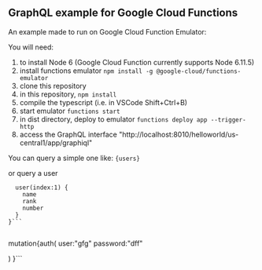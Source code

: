 ## GraphQL example for Google Cloud Functions





An example made to run on Google Cloud Function Emulator:

You will need:

1. to install Node 6 (Google Cloud Function currently supports Node 6.11.5)
2. install functions emulator `npm install -g @google-cloud/functions-emulator`
3. clone this repository
4. in this repository, `npm install`
5. compile the typescript (i.e. in VSCode Shift+Ctrl+B)
6. start emulator `functions start`
6. in dist directory, deploy to emulator `functions deploy app --trigger-http`
7. access the GraphQL interface "http://localhost:8010/helloworld/us-central1/app/graphiql"


You can query a simple one like:
```{users}```


or query a user

```query{
  user(index:1) {
    name
    rank
    number
  }
}```


```
mutation{auth(
  user:"gfg"
  password:"dff"
  
) }```